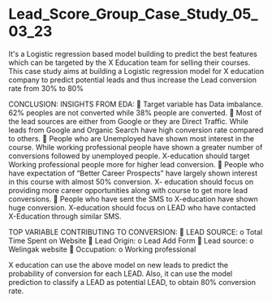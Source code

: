 # Lead_Score_Group_Case_Study_05_03_23

It's a Logistic regression based model building to predict the best features which can be targeted by the X Education team for selling their courses.
This case study aims at building a Logistic regression model for X education 
company to predict potential leads and thus increase the Lead conversion rate from 
30% to 80%


CONCLUSION: 
INSIGHTS FROM EDA: 
 Target variable has Data imbalance. 62% peoples are not converted 
while 38% people are converted. 
 Most of the lead sources are either from Google or they are Direct 
Traffic. While leads from Google and Organic Search have high 
conversion rate compared to others. 
 People who are Unemployed have shown most interest in the course. 
While working professional people have shown a greater number of 
conversions followed by unemployed people. X-education should 
target Working professional people more for higher lead conversion. 
 People who have expectation of “Better Career Prospects” have 
largely shown interest in this course with almost 50% conversion. X-
education should focus on providing more career opportunities along 
with course to get more lead conversions. 
 People who have sent the SMS to X-education have shown huge 
conversion. X-education should focus on LEAD who have contacted 
X-Education through similar SMS. 


TOP VARIABLE CONTRIBUTING TO CONVERSION: 
 LEAD SOURCE: 
o Total Time Spent on Website 
 Lead Origin: 
o Lead Add Form 
 Lead source: 
o Welingak website 
 Occupation: 
o Working professional 


X education can use the above model on new leads to predict the probability of 
conversion for each LEAD. Also, it can use the model prediction to classify a LEAD 
as potential LEAD, to obtain 80% conversion rate.
